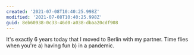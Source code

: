```yaml
---
created: '2021-07-08T10:40:25.998Z'
modified: '2021-07-08T10:40:25.998Z'
guid: 8eb60938-0c33-46d0-a038-dbaa20cdf908
---
```

It's exactly 6 years today that I moved to Berlin with my partner. Time flies when you're a) having fun b) in a pandemic. 
